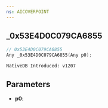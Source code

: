 ```yaml
---
ns: AICOVERPOINT
---
```

## _0x53E4D0C079CA6855

```c
// 0x53E4D0C079CA6855
Any _0x53E4D0C079CA6855(Any p0);
```

```
NativeDB Introduced: v1207
```

## Parameters
* **p0**:
